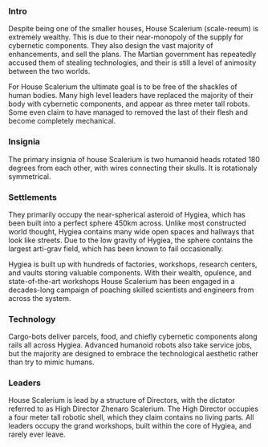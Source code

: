 ### Intro
Despite being one of the smaller houses, House Scalerium (scale-reeum) is extremely wealthy. This is due to their near-monopoly of the supply for cybernetic components. They also design the vast majority of enhancements, and sell the plans. The Martian government has repeatedly accused them of stealing technologies, and their is still a level of animosity between the two worlds.

For House Scalerium the ultimate goal is to be free of the shackles of human bodies. Many high level leaders have replaced the majority of their body with cybernetic components, and appear as three meter tall robots. Some even claim to have managed to removed the last of their flesh and become completely mechanical.
### Insignia
The primary insignia of house Scalerium is two humanoid heads rotated 180 degrees from each other, with wires connecting their skulls. It is rotationaly symmetrical.
### Settlements
They primarily occupy the near-spherical asteroid of Hygiea, which has been built into a perfect sphere 450km across. Unlike most constructed world thought, Hygiea contains many wide open spaces and hallways that look like streets. Due to the low gravity of Hygiea, the sphere contains the largest arti-grav field, which has been known to fail occasionally. 

Hygiea is built up with hundreds of factories, workshops, research centers, and vaults storing valuable components. With their wealth, opulence, and state-of-the-art workshops House Scalerium has been engaged in a decades-long campaign of poaching skilled scientists and engineers from across the system.
### Technology
Cargo-bots deliver parcels, food, and chiefly cybernetic components along rails all across Hygiea. Advanced humanoid robots also take service jobs, but the majority are designed to embrace the technological aesthetic rather than try to mimic humans.
### Leaders
House Scalerium is lead by a structure of Directors, with the dictator referred to as High Director Zhenaro Scalerium. The High Director occupies a four meter tall robotic shell, which they claim contains no living parts. All leaders occupy the grand workshops, built within the core of Hygiea, and rarely ever leave.